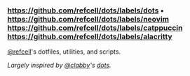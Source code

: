 ### https://github.com/refcell/dots/labels/dots • https://github.com/refcell/dots/labels/neovim https://github.com/refcell/dots/labels/catppuccin https://github.com/refcell/dots/labels/alacritty

[@refcell](https://github.com/refcell)'s dotfiles, utilities, and scripts.

_Largely inspired by [@clabby](https://github.com/clabby)'s [dots](https://github.com/clabby/dots)._
